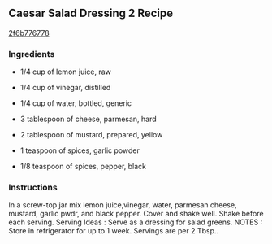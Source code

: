 ## Caesar Salad Dressing 2 Recipe

[2f6b776778](http://cookeatshare.com/recipes/caesar-salad-dressing-2-97095)

### Ingredients

 - 1/4 cup of lemon juice, raw

 - 1/4 cup of vinegar, distilled

 - 1/4 cup of water, bottled, generic

 - 3 tablespoon of cheese, parmesan, hard

 - 2 tablespoon of mustard, prepared, yellow

 - 1 teaspoon of spices, garlic powder

 - 1/8 teaspoon of spices, pepper, black

### Instructions

In a screw-top jar mix lemon juice,vinegar, water, parmesan cheese, mustard, garlic pwdr, and black pepper. Cover and shake well. Shake before each serving. Serving Ideas : Serve as a dressing for salad greens. NOTES : Store in refrigerator for up to 1 week. Servings are per 2 Tbsp..